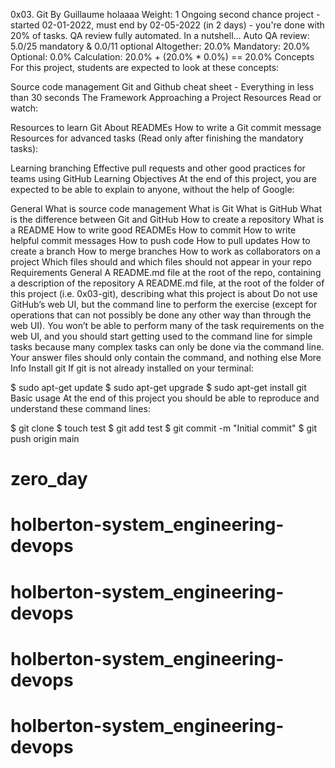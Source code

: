 0x03. Git
 By Guillaume holaaaa
 Weight: 1
 Ongoing second chance project - started 02-01-2022, must end by 02-05-2022 (in 2 days) - you're done with 20% of tasks.
 QA review fully automated.
In a nutshell…
Auto QA review: 5.0/25 mandatory & 0.0/11 optional
Altogether:  20.0%
Mandatory: 20.0%
Optional: 0.0%
Calculation:  20.0% + (20.0% * 0.0%)  == 20.0%
Concepts
For this project, students are expected to look at these concepts:

Source code management
Git and Github cheat sheet - Everything in less than 30 seconds
The Framework
Approaching a Project
Resources
Read or watch:

Resources to learn Git
About READMEs
How to write a Git commit message
Resources for advanced tasks (Read only after finishing the mandatory tasks):

Learning branching
Effective pull requests and other good practices for teams using GitHub
Learning Objectives
At the end of this project, you are expected to be able to explain to anyone, without the help of Google:

General
What is source code management
What is Git
What is GitHub
What is the difference between Git and GitHub
How to create a repository
What is a README
How to write good READMEs
How to commit
How to write helpful commit messages
How to push code
How to pull updates
How to create a branch
How to merge branches
How to work as collaborators on a project
Which files should and which files should not appear in your repo
Requirements
General
A README.md file at the root of the repo, containing a description of the repository
A README.md file, at the root of the folder of this project (i.e. 0x03-git), describing what this project is about
Do not use GitHub’s web UI, but the command line to perform the exercise (except for operations that can not possibly be done any other way than through the web UI). You won’t be able to perform many of the task requirements on the web UI, and you should start getting used to the command line for simple tasks because many complex tasks can only be done via the command line.
Your answer files should only contain the command, and nothing else
More Info
Install git
If git is not already installed on your terminal:

$ sudo apt-get update
$ sudo apt-get upgrade
$ sudo apt-get install git
Basic usage
At the end of this project you should be able to reproduce and understand these command lines:

$ git clone <repo>
$ touch test
$ git add test
$ git commit -m "Initial commit"
$ git push origin main
# zero_day
# holberton-system_engineering-devops
# holberton-system_engineering-devops
# holberton-system_engineering-devops
# holberton-system_engineering-devops
